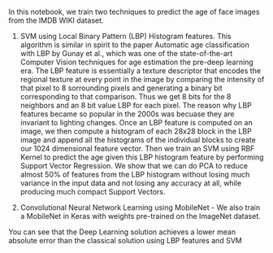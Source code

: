 In this notebook, we train two techniques to predict the age of face images from the IMDB WIKI dataset.

1. SVM using Local Binary Pattern (LBP) Histogram features. 
This algorithm is similar in spirit to the paper Automatic age classification with LBP by Gunay et al., which was one of the state-of-the-art Computer Vision techniques for age estimation the pre-deep learning era. 
The LBP feature is essentially a texture descriptor that encodes the regional texture at every point in the image by comparing the intensity of that pixel to 8 sorrounding pixels and generating a binary bit corresponding to that comparison. Thus we get 8 bits for the 8 neighbors and an 8 bit value LBP for each pixel. The reason why LBP features became so popular in the 2000s was becuase they are invariant to lighting changes.
Once an LBP feature is computed on an image, we then compute a histogram of each 28x28 block in the LBP image and append all the histograms of the individual blocks to create our 1024 dimensional feature vector.
Then we train an SVM using RBF Kernel to predict the age given this LBP histogram feature by performing Support Vector Regression.
We show that we can do PCA to reduce almost 50% of features from the LBP histogram without losing much variance in the input data and not losing any accuracy at all, while producing much compact Support Vectors.

2. Convolutional Neural Network Learning using MobileNet - 
We also train a MobileNet in Keras with weights pre-trained on the ImageNet dataset. 

You can see that the Deep Learning solution achieves a lower mean absolute error than the classical solution using LBP features and SVM